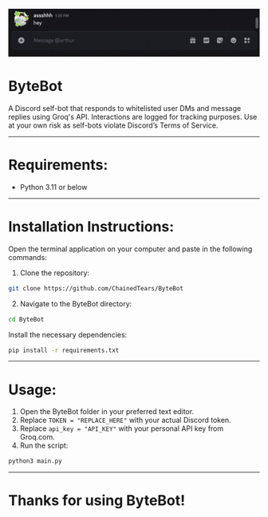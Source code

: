 ![Demo Video](demo.gif)

# ByteBot
A Discord self-bot that responds to whitelisted user DMs and message replies using Groq's API. Interactions are logged for tracking purposes. Use at your own risk as self-bots violate Discord’s Terms of Service.

---

# Requirements:
- Python 3.11 or below

---

# Installation Instructions:
Open the terminal application on your computer and paste in the following commands:
1. Clone the repository:
```bash
git clone https://github.com/ChainedTears/ByteBot
```
2. Navigate to the ByteBot directory:
```bash
cd ByteBot
```
Install the necessary dependencies:
```bash
pip install -r requirements.txt
```

---

# Usage:
1. Open the ByteBot folder in your preferred text editor.
2. Replace ``TOKEN = "REPLACE_HERE"`` with your actual Discord token.
3. Replace ``api_key = "API_KEY"`` with your personal API key from Groq.com.
4. Run the script:
```bash
python3 main.py
```

---

# Thanks for using ByteBot!

